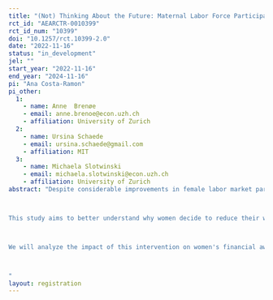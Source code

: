 ```yaml
---
title: "(Not) Thinking About the Future: Maternal Labor Force Participation"
rct_id: "AEARCTR-0010399"
rct_id_num: "10399"
doi: "10.1257/rct.10399-2.0"
date: "2022-11-16"
status: "in_development"
jel: ""
start_year: "2022-11-16"
end_year: "2024-11-16"
pi: "Ana Costa-Ramon"
pi_other:
  1:
    - name: Anne  Brenøe
    - email: anne.brenoe@econ.uzh.ch
    - affiliation: University of Zurich
  2:
    - name: Ursina Schaede
    - email: ursina.schaede@gmail.com
    - affiliation: MIT
  3:
    - name: Michaela Slotwinski
    - email: michaela.slotwinski@econ.uzh.ch
    - affiliation: University of Zurich
abstract: "Despite considerable improvements in female labor market participation in the last decades, having children still has sizeable negative effects on mothers' labor supply and earnings. The gender gap in earnings due to parenthood is particularly striking in Switzerland: six years after having their first child, women's earnings are 75% lower compared to those of men. This means that upon entrance into parenthood, women, on average, forego a large proportion of their potential lifetime income. Among other things, this results in women systematically saving less for retirement than men.  

This study aims to better understand why women decide to reduce their workload upon becoming mothers. We hypothesize that they do not fully factor in the longer-term financial costs of low or no labor force participation. To test this, we will conduct a field experiment among female teachers with children in Switzerland where we randomly inform women about the future long-term financial consequences of having a reduced workload. The treatment consists of an informational video discussing the long-term financial consequences for an example case and a tool that allows users to visualize the long-term financial implications of different workload scenarios for their individual case. We compare this treatment to a control group that receives videos with unrelated information.

We will analyze the impact of this intervention on women's financial awareness and behaviors, desired labor supply, and actual labor supply. 

"
layout: registration
---
```


